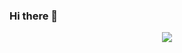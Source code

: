 ### Hi there 👋

<p align="center">
  <img src="https://user-images.githubusercontent.com/72653426/137726591-ea553db4-a6e7-421d-88a4-15b512c68421.gif">
</p>
<!--
**San720/San720** is a ✨ _special_ ✨ repository because its `README.md` (this file) appears on your GitHub profile.

Here are some ideas to get you started:

- 🔭 I’m currently working on ...
- 🌱 I’m currently learning ...
- 👯 I’m looking to collaborate on ...
- 🤔 I’m looking for help with ...
- 💬 Ask me about ...
- 📫 How to reach me: ...
- 😄 Pronouns: ...
- ⚡ Fun fact: ...
-->

